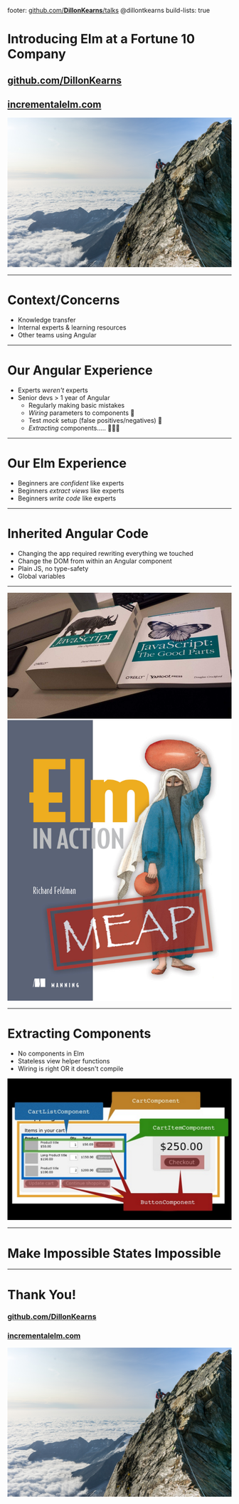 footer: [github.com/**DillonKearns**/talks](http://github.com/dillonkearns/talks) @dillontkearns
build-lists: true

# Introducing Elm at a Fortune 10 Company

## [github.com/**DillonKearns**](http://github.com/dillonkearns)

## [incrementalelm.com](http://incrementalelm.com)

![](../safe-web-dev/climbing.jpg)

---

# **Context/Concerns**

- Knowledge transfer
- Internal experts & learning resources
- Other teams using Angular

---

# **Our Angular Experience**

- Experts _weren't_ experts
- Senior devs > 1 year of Angular
  - Regularly making basic mistakes
  - _Wiring_ parameters to components 🤔
  - Test _mock_ setup (false positives/negatives) 🤔
  - _Extracting_ components..... 🤔🤔🤔

---

# **Our Elm Experience**

- Beginners are _confident_ like experts
- Beginners _extract views_ like experts
- Beginners _write code_ like experts

---

# Inherited Angular Code

- Changing the app required rewriting everything we touched
- Change the DOM from within an Angular component
- Plain JS, no type-safety
- Global variables

---

![left fit](img/js-the-good-parts.jpg)
![right fit](img/elm-in-action.png)

---

# **Extracting Components**

- No components in Elm
- Stateless view helper functions
- Wiring is right OR it doesn't compile

![fit original right](img/nested-components.png)

---

# **Make Impossible States Impossible**

---

# Thank You!

### [github.com/**DillonKearns**](http://github.com/dillonkearns)

### [incrementalelm.com](http://incrementalelm.com)

![](../safe-web-dev/climbing.jpg)
